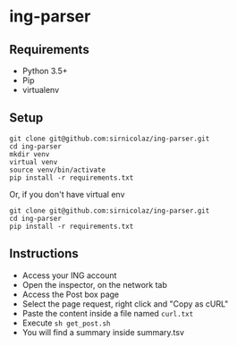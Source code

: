 # ing-parser
## Requirements
* Python 3.5+
* Pip
* virtualenv
## Setup
```
git clone git@github.com:sirnicolaz/ing-parser.git
cd ing-parser
mkdir venv
virtual venv
source venv/bin/activate
pip install -r requirements.txt
```
Or, if you don't have virtual env
```
git clone git@github.com:sirnicolaz/ing-parser.git
cd ing-parser
pip install -r requirements.txt
```
## Instructions
* Access your ING account
* Open the inspector, on the network tab
* Access the Post box page
* Select the page request, right click and "Copy as cURL"
* Paste the content inside a file named `curl.txt`
* Execute `sh get_post.sh`
* You will find a summary inside summary.tsv 
